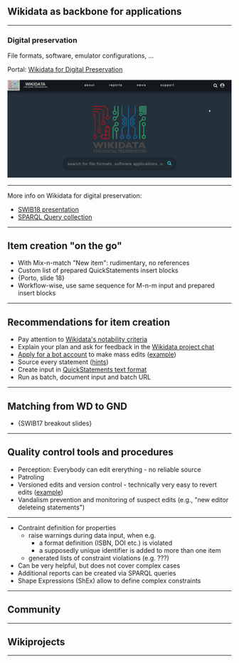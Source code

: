 ## Wikidata as backbone for applications

---

### Digital preservation

File formats, software, emulator configurations, ...

Portal: [Wikidata for Digital Preservation](https://wikidp.org/)

[![wikidp](images/wikidp_org.png)](https://wikidp.org)

---

More info on Wikidata for digital preservation:
- [SWIB18 presentation](https://swib.org/swib18/slides/1_samuel_documenting-and-preserving.pdf)
- [SPARQL Query collection](https://www.wikidata.org/wiki/User:YULdigitalpreservation#Subpages)

---

## Item creation "on the go"

- With Mix-n-match "New item": rudimentary, no references
- Custom list of prepared QuickStatements insert blocks
- {Porto, slide 18}
- Workflow-wise, use same sequence for M-n-m input and prepared insert blocks

---

## Recommendations for item creation

- Pay attention to [Wikidata's notability criteria](https://www.wikidata.org/wiki/Wikidata:Notability)
- Explain your plan and ask for feedback in the [Wikidata project chat](https://www.wikidata.org/wiki/Wikidata:Project_chat)
- [Apply for a bot account](https://www.wikidata.org/wiki/Wikidata:Requests_for_permissions/Bot) to make mass edits ([example]())
- Source every statement ([hints]())
- Create input in [QuickStatements text format]()
- Run as batch, document input and batch URL

---

## Matching from WD to GND

- {SWIB17 breakout slides}

---

## Quality control tools and procedures

- Perception: Everybody can edit ererything - no reliable source
- Patroling
- Versioned edits and version control - technically very easy to revert edits ([example]())
- Vandalism prevention and monitoring of suspect edits (e.g., "new editor deleteing statements")

---

- Contraint definition for properties
  - raise warnings during data input, when e.g.
    - a format definition (ISBN, DOI etc.) is violated
    - a supposedly unique identifier is added to more than one item
  - generated lists of constraint violations (e.g. ???)
- Can be very helpful, but does not cover complex cases
- Additional reports can be created via SPARQL queries
- Shape Expressions (ShEx) allow to define complex constraints

---

## Community

---

## Wikiprojects

---
